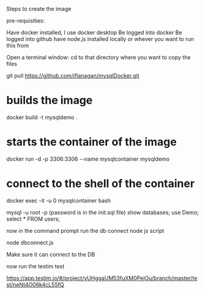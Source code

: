 
Steps to create the image 

pre-requisities:

Have docker installed, I use docker desktop 
Be logged into docker 
Be logged into github 
have node.js installed locally or whever you want to run this from

Open a terminal window:
cd to that directory where you want to copy the files 

git pull https://github.com/iflanagan/mysqlDocker.git

# builds the image 
docker build -t mysqldemo .  

# starts the container of the image 
docker run -d -p 3306:3306 --name mysqlcontainer mysqldemo

# connect to the shell of the container

docker exec -it -u 0 mysqlcontainer  bash

mysql -u root -p (password is in the init.sql file) 
show databases;
use Demo;
select * FROM users;

now in the command prompt run the db connect node js script

node dbconnect.js <username> <password>

Make sure it can connect to the DB 

now run the testim test

https://app.testim.io/#/project/yUHggaUM53fuXM0PejOu/branch/master/test/neNt4O06k4cL55fQ
